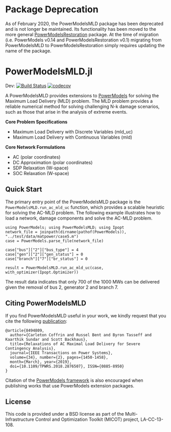 # Package Deprecation

As of February 2020, the PowerModelsMLD package has been deprecated and is not longer be maintained.  Its functionality has been moved to the more general [PowerModelsRestoration](https://github.com/lanl-ansi/PowerModelsRestoration.jl) package.  At the time of migration (i.e. PowerModels v0.14 and PowerModelsRestoration v0.1) migrating from PowerModelsMLD to PowerModelsRestoration simply requires updating the name of the package.


# PowerModelsMLD.jl

Dev:
[![Build Status](https://travis-ci.org/lanl-ansi/PowerModelsMLD.jl.svg?branch=master)](https://travis-ci.org/lanl-ansi/PowerModelsMLD.jl)
[![codecov](https://codecov.io/gh/lanl-ansi/PowerModelsMLD.jl/branch/master/graph/badge.svg)](https://codecov.io/gh/lanl-ansi/PowerModelsMLD.jl)


A PowerModelsMLD provides extensions to [PowerModels](https://github.com/lanl-ansi/PowerModels.jl) for solving the Maximum Load Delivery (MLD) problem.
The MLD problem provides a reliable numerical method for solving challenging N-k damage scenarios, such as those that arise in the analysis of extreme events.

**Core Problem Specifications**
* Maximum Load Delivery with Discrete Variables (mld_uc)
* Maximum Load Delivery with Continuous Variables (mld)

**Core Network Formulations**
* AC (polar coordinates)
* DC Approximation (polar coordinates)
* SDP Relaxation (W-space)
* SOC Relaxation (W-space)


## Quick Start

The primary entry point of the PowerModelsMLD package is the `PowerModelsMLD.run_ac_mld_uc` function, which provides a scalable heuristic for solving the AC-MLD problem.
The following example illustrates how to load a network, damage components and solve the AC-MLD problem.
```
using PowerModels; using PowerModelsMLD; using Ipopt
network_file = joinpath(dirname(pathof(PowerModels)), "../test/data/matpower/case5.m")
case = PowerModels.parse_file(network_file)

case["bus"]["2"]["bus_type"] = 4
case["gen"]["2"]["gen_status"] = 0
case["branch"]["7"]["br_status"] = 0

result = PowerModelsMLD.run_ac_mld_uc(case, with_optimizer(Ipopt.Optimizer))
```
The result data indicates that only 700 of the 1000 MWs can be delivered given the removal of bus 2, generator 2 and branch 7.


## Citing PowerModelsMLD

If you find PowerModelsMLD useful in your work, we kindly request that you cite the following [publication](https://ieeexplore.ieee.org/document/8494809):
```
@article{8494809, 
  author={Carleton Coffrin and Russel Bent and Byron Tasseff and Kaarthik Sundar and Scott Backhaus}, 
  title={Relaxations of AC Maximal Load Delivery for Severe Contingency Analysis}, 
  journal={IEEE Transactions on Power Systems}, 
  volume={34}, number={2}, pages={1450-1458},
  month={March}, year={2019},
  doi={10.1109/TPWRS.2018.2876507}, ISSN={0885-8950}
}
```
Citation of the [PowerModels framework](https://ieeexplore.ieee.org/document/8442948/) is also encouraged when publishing works that use PowerModels extension packages.


## License

This code is provided under a BSD license as part of the Multi-Infrastructure Control and Optimization Toolkit (MICOT) project, LA-CC-13-108.
